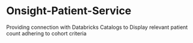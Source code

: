 # Onsight-Patient-Service

Providing connection with Databricks Catalogs to Display relevant patient count adhering to cohort criteria